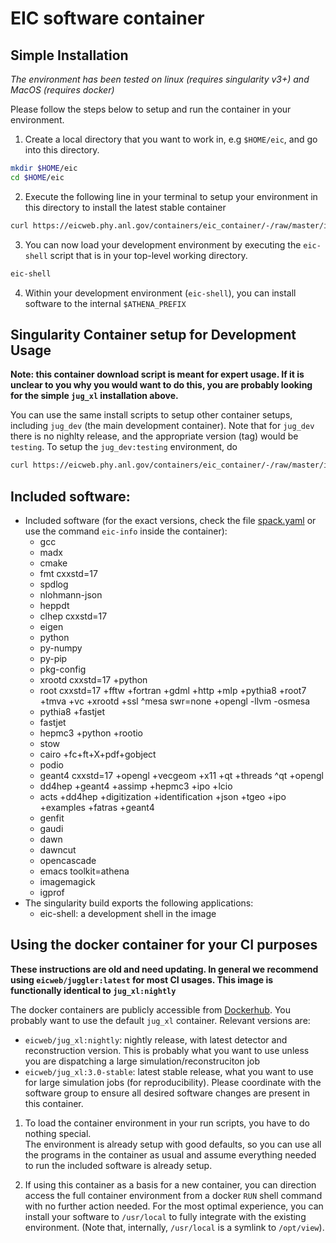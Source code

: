 EIC software container
============================================

Simple Installation
------------

*The environment has been tested on linux (requires singularity v3+) and MacOS (requires
docker)*

Please follow the steps below to setup and run the container in your environment.

1. Create a local directory that you want to work in, e.g `$HOME/eic`, and go into this
   directory.
```bash
mkdir $HOME/eic
cd $HOME/eic
```

2. Execute the following line in your terminal to setup your environment in this directory
   to install the latest stable container
```bash
curl https://eicweb.phy.anl.gov/containers/eic_container/-/raw/master/install.sh | bash
```

3. You can now load your development environment by executing the `eic-shell` script that
   is in your top-level working directory.
```bash
eic-shell
```

4. Within your development environment (`eic-shell`), you can install software to the
   internal `$ATHENA_PREFIX`

Singularity Container setup for Development Usage
-------------
**Note: this container download script is meant for expert usage. If it is unclear to you
why you would want to do this, you are probably looking for the simple `jug_xl` installation
above.**

You can use the same install scripts to setup other container setups, including `jug_dev`
(the main development container). Note that for `jug_dev` there is no nighlty release, and
the appropriate version (tag) would be `testing`.  To setup the `jug_dev:testing` environment, do
```bash
curl https://eicweb.phy.anl.gov/containers/eic_container/-/raw/master/install.sh | bash -s -- -c jug_dev -v testing
```

Included software:
------------------
  - Included software (for the exact versions, check the file [spack.yaml](spack.yaml) or use the command `eic-info` inside the container):
    - gcc
    - madx
    - cmake
    - fmt cxxstd=17
    - spdlog
    - nlohmann-json
    - heppdt
    - clhep cxxstd=17
    - eigen
    - python
    - py-numpy
    - py-pip
    - pkg-config
    - xrootd cxxstd=17 +python
    - root cxxstd=17 
          +fftw +fortran +gdml +http +mlp +pythia8 
          +root7 +tmva +vc +xrootd +ssl 
          ^mesa swr=none +opengl -llvm -osmesa
    - pythia8 +fastjet
    - fastjet
    - hepmc3 +python +rootio 
    - stow
    - cairo +fc+ft+X+pdf+gobject
    - podio
    - geant4 cxxstd=17 +opengl +vecgeom +x11 +qt +threads ^qt +opengl
    - dd4hep +geant4 +assimp +hepmc3 +ipo +lcio
    - acts +dd4hep +digitization +identification +json +tgeo +ipo +examples +fatras +geant4
    - genfit
    - gaudi
    - dawn
    - dawncut
    - opencascade
    - emacs toolkit=athena
    - imagemagick
    - igprof
  - The singularity build exports the following applications:
    - eic-shell: a development shell in the image

Using the docker container for your CI purposes
-----------------------------------------------

**These instructions are old and need updating. In general we recommend using
`eicweb/juggler:latest` for most CI usages. This image is functionally identical to
`jug_xl:nightly`**

The docker containers are publicly accessible from
[Dockerhub](https://hub.docker.com/u/eicweb). You probably want to use the default
`jug_xl` container. Relevant versions are:
 - `eicweb/jug_xl:nightly`: nightly release, with latest detector and reconstruction
   version. This is probably what you want to use unless you are dispatching a large
   simulation/reconstruciton job
 - `eicweb/jug_xl:3.0-stable`: latest stable release, what you want to use for large
   simulation jobs (for reproducibility). Please coordinate with the software group to
   ensure all desired software changes are present in this container.

1. To load the container environment in your run scripts, you have to do nothing special.  
   The environment is already setup with good defaults, so you can use all the programs 
   in the container as usual and assume everything needed to run the included software 
   is already setup.  

2. If using this container as a basis for a new container, you can direction access 
   the full container environment from a docker `RUN` shell command with no further
   action needed. For the most optimal experience, you can install your software to
   `/usr/local` to fully integrate with the existing environment. (Note that, internally,
   `/usr/local` is a symlink to `/opt/view`).

